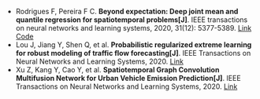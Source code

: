 * Rodrigues F, Pereira F C. <b>Beyond expectation: Deep joint mean and quantile regression for spatiotemporal problems[J]</b>. IEEE transactions on neural networks and learning systems, 2020, 31(12): 5377-5389. [Link](https://ieeexplore.ieee.org/abstract/document/8985289/) [Code](http://fprodrigues.com/deep-jmqr/)
* Lou J, Jiang Y, Shen Q, et al. <b>Probabilistic regularized extreme learning for robust modeling of traffic flow forecasting[J]</b>. IEEE Transactions on Neural Networks and Learning Systems, 2020. [Link](https://ieeexplore.ieee.org/abstract/document/9226432/)
* Xu Z, Kang Y, Cao Y, et al. <b>Spatiotemporal Graph Convolution Multifusion Network for Urban Vehicle Emission Prediction[J]</b>. IEEE Transactions on Neural Networks and Learning Systems, 2020. [Link](https://ieeexplore.ieee.org/abstract/document/9151256/)
